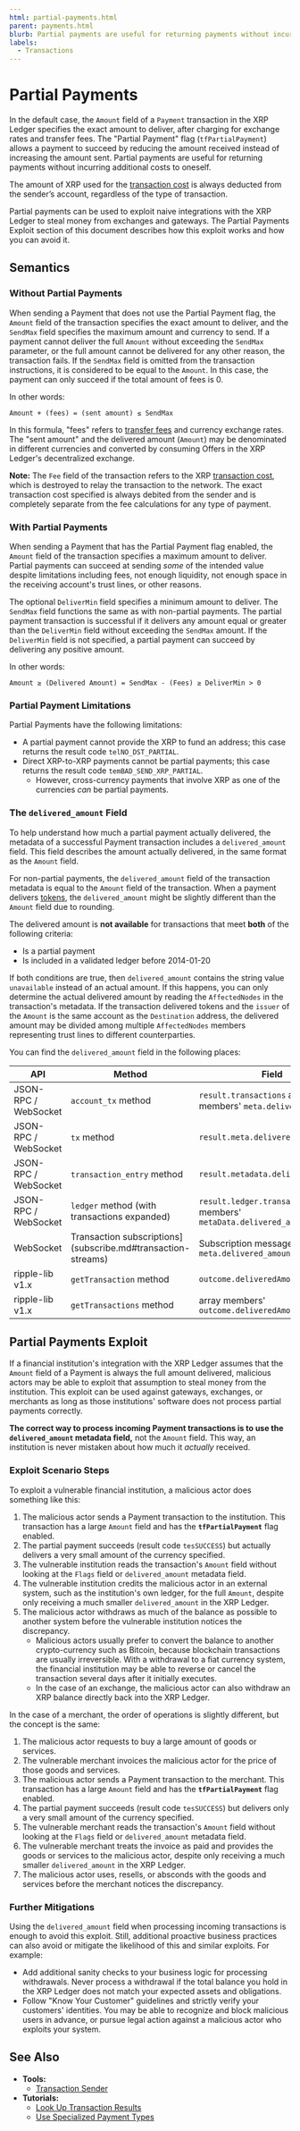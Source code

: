 ```yaml
---
html: partial-payments.html
parent: payments.html
blurb: Partial payments are useful for returning payments without incurring additional costs to oneself.
labels:
  - Transactions
---
```

# Partial Payments

In the default case, the `Amount` field of a `Payment` transaction in the XRP Ledger specifies the exact amount to deliver, after charging for exchange rates and transfer fees. The "Partial Payment" flag (`tfPartialPayment`) allows a payment to succeed by reducing the amount received instead of increasing the amount sent. Partial payments are useful for returning payments without incurring additional costs to oneself.

<!-- (`tfPartialPayment`](payment.md#payment-flags)) -->
<!-- [returning payments](become-an-xrp-ledger-gateway.md#bouncing-payments)  -->

The amount of XRP used for the [transaction cost](transaction-cost.html) is always deducted from the sender’s account, regardless of the type of transaction.

Partial payments can be used to exploit naive integrations with the XRP Ledger to steal money from exchanges and gateways. The Partial Payments Exploit section of this document describes how this exploit works and how you can avoid it.

## Semantics

### Without Partial Payments

When sending a Payment that does not use the Partial Payment flag, the `Amount` field of the transaction specifies the exact amount to deliver, and the `SendMax` field specifies the maximum amount and currency to send. If a payment cannot deliver the full `Amount` without exceeding the `SendMax` parameter, or the full amount cannot be delivered for any other reason, the transaction fails. If the `SendMax` field is omitted from the transaction instructions, it is considered to be equal to the `Amount`. In this case, the payment can only succeed if the total amount of fees is 0.

In other words:

    Amount + (fees) = (sent amount) ≤ SendMax

In this formula, "fees" refers to [transfer fees](transfer-fees.html) and currency exchange rates. The "sent amount" and the delivered amount (`Amount`) may be denominated in different currencies and converted by consuming Offers in the XRP Ledger's decentralized exchange.

**Note:** The `Fee` field of the transaction refers to the XRP [transaction cost](transaction-cost.html), which is destroyed to relay the transaction to the network. The exact transaction cost specified is always debited from the sender and is completely separate from the fee calculations for any type of payment.

### With Partial Payments

When sending a Payment that has the Partial Payment flag enabled, the `Amount` field of the transaction specifies a maximum amount to deliver. Partial payments can succeed at sending _some_ of the intended value despite limitations including fees, not enough liquidity, not enough space in the receiving account's trust lines, or other reasons.

The optional `DeliverMin` field specifies a minimum amount to deliver. The `SendMax` field functions the same as with non-partial payments. The partial payment transaction is successful if it delivers any amount equal or greater than the `DeliverMin` field without exceeding the `SendMax` amount. If the `DeliverMin` field is not specified, a partial payment can succeed by delivering any positive amount.

In other words:

    Amount ≥ (Delivered Amount) = SendMax - (Fees) ≥ DeliverMin > 0

### Partial Payment Limitations

Partial Payments have the following limitations:

- A partial payment cannot provide the XRP to fund an address; this case returns the result code `telNO_DST_PARTIAL`.
- Direct XRP-to-XRP payments cannot be partial payments; this case returns the result code `temBAD_SEND_XRP_PARTIAL`.
    - However, cross-currency payments that involve XRP as one of the currencies _can_ be partial payments.

<!-- [result code]: transaction-results.html -->

### The `delivered_amount` Field

To help understand how much a partial payment actually delivered, the metadata of a successful Payment transaction includes a `delivered_amount` field. This field describes the amount actually delivered, in the same format as the `Amount` field.

<!--  [same format](basic-data-types.html#specifying-currency-amounts) -->

For non-partial payments, the `delivered_amount` field of the transaction metadata is equal to the `Amount` field of the transaction. When a payment delivers [tokens](tokens.html), the `delivered_amount` might be slightly different than the `Amount` field due to rounding.

The delivered amount is **not available** for transactions that meet **both** of the following criteria:

- Is a partial payment
- Is included in a validated ledger before 2014-01-20

If both conditions are true, then `delivered_amount` contains the string value `unavailable` instead of an actual amount. If this happens, you can only determine the actual delivered amount by reading the `AffectedNodes` in the transaction's metadata. If the transaction delivered tokens and the `issuer` of the `Amount` is the same account as the `Destination` address, the delivered amount may be divided among multiple `AffectedNodes` members representing trust lines to different counterparties.

You can find the `delivered_amount` field in the following places:

| API | Method | Field |
|-----|--------|-------|
| JSON-RPC / WebSocket | `account_tx` method | `result.transactions` array members' `meta.delivered_amount` |
| JSON-RPC / WebSocket | `tx` method | `result.meta.delivered_amount` |
| JSON-RPC / WebSocket | `transaction_entry` method | `result.metadata.delivered_amount` |
| JSON-RPC / WebSocket | `ledger` method (with transactions expanded) | `result.ledger.transactions` array members' `metaData.delivered_amount` |
| WebSocket | Transaction subscriptions](subscribe.md#transaction-streams) | Subscription messages' `meta.delivered_amount` |
| ripple-lib v1.x | `getTransaction` method | `outcome.deliveredAmount` |
| ripple-lib v1.x | `getTransactions` method | array members' `outcome.deliveredAmount` |

<!-- [Transaction subscriptions](subscribe.md#transaction-streams) -->

## Partial Payments Exploit

If a financial institution's integration with the XRP Ledger assumes that the `Amount` field of a Payment is always the full amount delivered, malicious actors may be able to exploit that assumption to steal money from the institution. This exploit can be used against gateways, exchanges, or merchants as long as those institutions' software does not process partial payments correctly.

**The correct way to process incoming Payment transactions is to use the `delivered_amount` metadata field,** not the `Amount` field. This way, an institution is never mistaken about how much it _actually_ received.


### Exploit Scenario Steps

To exploit a vulnerable financial institution, a malicious actor does something like this:

1. The malicious actor sends a Payment transaction to the institution. This transaction has a large `Amount` field and has the **`tfPartialPayment`** flag enabled.
2. The partial payment succeeds (result code `tesSUCCESS`) but actually delivers a very small amount of the currency specified.
3. The vulnerable institution reads the transaction's `Amount` field without looking at the `Flags` field or `delivered_amount` metadata field.
4. The vulnerable institution credits the malicious actor in an external system, such as the institution's own ledger, for the full `Amount`, despite only receiving a much smaller `delivered_amount` in the XRP Ledger.
5. The malicious actor withdraws as much of the balance as possible to another system before the vulnerable institution notices the discrepancy.
    - Malicious actors usually prefer to convert the balance to another crypto-currency such as Bitcoin, because blockchain transactions are usually irreversible. With a withdrawal to a fiat currency system, the financial institution may be able to reverse or cancel the transaction several days after it initially executes.
    - In the case of an exchange, the malicious actor can also withdraw an XRP balance directly back into the XRP Ledger.

In the case of a merchant, the order of operations is slightly different, but the concept is the same:

1. The malicious actor requests to buy a large amount of goods or services.
2. The vulnerable merchant invoices the malicious actor for the price of those goods and services.
3. The malicious actor sends a Payment transaction to the merchant. This transaction has a large `Amount` field and has the **`tfPartialPayment`** flag enabled.
4. The partial payment succeeds (result code `tesSUCCESS`) but delivers only a very small amount of the currency specified.
5. The vulnerable merchant reads the transaction's `Amount` field without looking at the `Flags` field or `delivered_amount` metadata field.
6. The vulnerable merchant treats the invoice as paid and provides the goods or services to the malicious actor, despite only receiving a much smaller `delivered_amount` in the XRP Ledger.
7. The malicious actor uses, resells, or absconds with the goods and services before the merchant notices the discrepancy.

### Further Mitigations

Using the `delivered_amount` field when processing incoming transactions is enough to avoid this exploit. Still, additional proactive business practices can also avoid or mitigate the likelihood of this and similar exploits. For example:

- Add additional sanity checks to your business logic for processing withdrawals. Never process a withdrawal if the total balance you hold in the XRP Ledger does not match your expected assets and obligations.
- Follow "Know Your Customer" guidelines and strictly verify your customers' identities. You may be able to recognize and block malicious users in advance, or pursue legal action against a malicious actor who exploits your system.


## See Also

- **Tools:**
    - [Transaction Sender](tx-sender.html)
- **Tutorials:**
    - [Look Up Transaction Results](look-up-transaction-results.html)
    - [Use Specialized Payment Types](use-specialized-payment-types.html)
